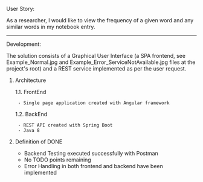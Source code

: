 User Story:

As a researcher, I would like to view the frequency of a given word and any similar words in my
notebook entry.

-----------------------------------------------------------------------

Development:

The solution consists of a Graphical User Interface (a SPA frontend, see Example_Normal.jpg and Example_Error_ServiceNotAvailable.jpg files at the project's root) and a REST service implemented as per the user request.


1. Architecture

	1.1. FrontEnd

		- Single page application created with Angular framework

	1.2. BackEnd

		- REST API created with Spring Boot
		- Java 8


2. Definition of DONE

	- Backend Testing executed successfully with Postman
	- No TODO points remaining
	- Error Handling in both frontend and backend have been implemented

